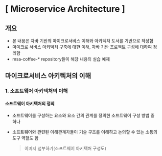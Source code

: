 # [ Microservice Architecture ]

## 개요

- 본 내용은 자바 기반의 마이크로서비스 이해와 아키텍처 도서를 기반으로 작성함
- 마이크로 서비스 아키텍처 구축에 대한 이해, 자바 기반 프로젝트 구성에 대하여 정리함
- msa-coffee-* repository들이 해당 내용의 실습 예제

## 마이크로서비스 아키텍처의 이해

### 1. 소프트웨어 아키텍처의 이해

#### 소프트웨어 아키텍처의 정의

- 소프트웨어를 구성하는 요소와 요소 간의 관계를 정의한 소프트웨어 구성 방법 중 하나

- 소프트웨어와 관련된 이해관계자들이 기술 구조를 이해하고 논의할 수 있는 소통의 도구 역할도 함

  > 이미지 첨부하기(소프트웨어 아키텍처 구성도)